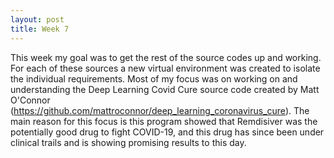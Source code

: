 ```yaml
---
layout: post
title: Week 7
---
```


This week my goal was to get the rest of the source codes up and working. For each of these sources a new virtual environment was created to isolate the individual requirements.
Most of my focus was on working on and understanding the Deep Learning Covid Cure source code created by Matt O'Connor (https://github.com/mattroconnor/deep_learning_coronavirus_cure).
The main reason for this focus is this program showed that Remdisiver was the potentially good drug to fight COVID-19, and this drug has since been under clinical trails and is showing promising results to this day.
